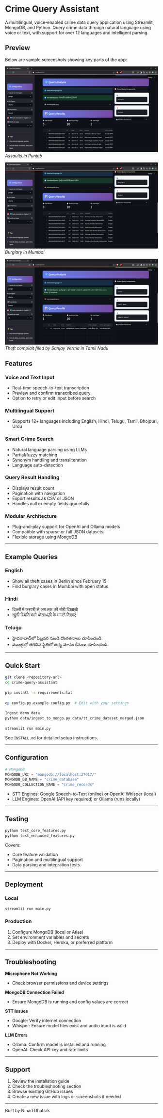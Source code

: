 # Crime Query Assistant

A multilingual, voice-enabled crime data query application using Streamlit, MongoDB, and Python. Query crime data through natural language using voice or text, with support for over 12 languages and intelligent parsing.


## Preview

Below are sample screenshots showing key parts of the app:

![assaults_punjab](./assets/assaults_punjab.png)
*Assaults in Punjab*

![burglary_mumbai](./assets/burglary_mumbai.png)
*Burglary in Mumbai*

![theft_tamilnadu_complaitby_sanjayverma](./assets/theft_tamilnadu_complaitby_sanjayverma.png)
*Theft complait filed by Sanjay Verma in Tamil Nadu*


## Features

### Voice and Text Input
- Real-time speech-to-text transcription
- Preview and confirm transcribed query
- Option to retry or edit input before search

### Multilingual Support
- Supports 12+ languages including English, Hindi, Telugu, Tamil, Bhojpuri, Urdu

### Smart Crime Search
- Natural language parsing using LLMs
- Partial/fuzzy matching
- Synonym handling and transliteration
- Language auto-detection

### Query Result Handling
- Displays result count
- Pagination with navigation
- Export results as CSV or JSON
- Handles null or empty fields gracefully

### Modular Architecture
- Plug-and-play support for OpenAI and Ollama models
- Compatible with sparse or full JSON datasets
- Flexible storage using MongoDB

---

## Example Queries

### English
- Show all theft cases in Berlin since February 15
- Find burglary cases in Mumbai with open status

### Hindi
- दिल्ली में फरवरी से अब तक की चोरी दिखाओ
- खुली स्थिति वाले धोखाधड़ी के मामले दिखाएं

### Telugu
- హైదరాబాద్‌లో ఫిబ్రవరి నుండి దొంగతనాలు చూపించండి
- ముంబైలో తెరిచిన స్థితిలో ఉన్న మోసం కేసులు చూపించండి

---

## Quick Start

```bash
git clone <repository-url>
cd crime-query-assistant

pip install -r requirements.txt

cp config.py.example config.py  # Edit with your settings

Ingest demo data
python data/ingest_to_mongo.py data/tt_crime_dataset_merged.json

streamlit run main.py
```

See `INSTALL.md` for detailed setup instructions.

---

## Configuration

```python
# MongoDB
MONGODB_URI = "mongodb://localhost:27017/"
MONGODB_DB_NAME = "crime_database"
MONGODB_COLLECTION_NAME = "crime_records"
```

- STT Engines: Google Speech-to-Text (online) or OpenAI Whisper (local)
- LLM Engines: OpenAI (API key required) or Ollama (runs locally)

---

## Testing

```bash
python test_core_features.py
python test_enhanced_features.py
```

Covers:
- Core feature validation
- Pagination and multilingual support
- Data parsing and integration tests

---

## Deployment

### Local
```bash
streamlit run main.py
```

### Production
1. Configure MongoDB (local or Atlas)
2. Set environment variables and secrets
3. Deploy with Docker, Heroku, or preferred platform

---

## Troubleshooting

**Microphone Not Working**
- Check browser permissions and device settings

**MongoDB Connection Failed**
- Ensure MongoDB is running and config values are correct

**STT Issues**
- Google: Verify internet connection
- Whisper: Ensure model files exist and audio input is valid

**LLM Errors**
- Ollama: Confirm model is installed and running
- OpenAI: Check API key and rate limits

---

## Support

1. Review the installation guide
2. Check the troubleshooting section
3. Browse existing GitHub issues
4. Create a new issue with logs or screenshots if needed

---

Built by Ninad Dhatrak
